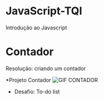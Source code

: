 # JavaScript-TQI
 Introdução ao Javascript
# Contador
Resolução: criando um contador

*Projeto Contador
![GIF CONTADOR](https://user-images.githubusercontent.com/64238160/175203210-05525922-94d4-4ed7-84d9-fa0c0ebf7d45.gif)

* Desafio: To-do list